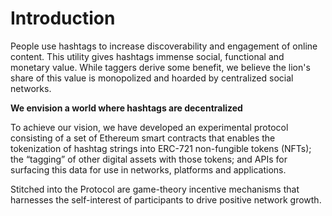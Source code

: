 # Introduction

People use hashtags to increase discoverability and engagement of online
content. This utility gives hashtags immense social, functional and monetary
value. While taggers derive some benefit, we believe the lion's share of this
value is monopolized and hoarded by centralized social networks.

**We envision a world where hashtags are decentralized**

To achieve our vision, we have developed an experimental protocol consisting
of a set of Ethereum smart contracts that enables the tokenization of hashtag
strings into ERC-721 non-fungible tokens (NFTs); the “tagging” of other
digital assets with those tokens; and APIs for surfacing this data for use in
networks, platforms and applications.

Stitched into the Protocol are game-theory incentive mechanisms that harnesses
the self-interest of participants to drive positive network growth. 
